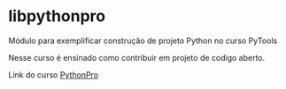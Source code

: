 # libpythonpro
Módulo para exemplificar construção de projeto Python no curso PyTools

Nesse curso é ensinado como contribuir em projeto de codigo aberto. 

Link do curso [PythonPro](https://www.python.pro.br/)